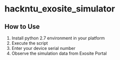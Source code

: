 # hackntu_exosite_simulator
## How to Use
1. Install python 2.7 environment in your platform
2. Execute the script
3. Enter your device serial number
4. Observe the simulation data from Exosite Portal
